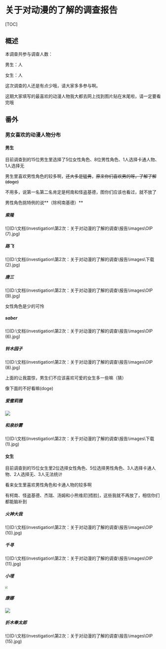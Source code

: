 # 关于对动漫的了解的调查报告

[TOC]

## 概述

本调查共参与调查人数：

男生：人

女生：人

这次调查的人还是有点少哦，请大家多多参与啊。

这期大家填写的最喜欢的动漫人物我大都去网上找到图片贴在末尾啦，请一定要看完哦



## 番外

### 男女喜欢的动漫人物分布

#### 男生

目前调查到的15位男生里选择了5位女性角色、8位男性角色、1人选择卡通人物、1人选择无

男生里喜欢男性角色的较多啊，~~还大多是猛男~~，~~原来你们喜欢男的呀，了解了解(doge)~~

不用多，说第一名第二名肯定是柯南和怪盗基德，图你们应该也看过，就不放了

男性角色挑特例的说**（除柯南基德）**

##### 索隆

![](D:\文档\Investigation\第2次：关于对动漫的了解的调查\报告\images\OIP (7).jpg)

##### 路飞

![](D:\文档\Investigation\第2次：关于对动漫的了解的调查\报告\images\下载 (2).jpg)

##### 唐三

![](D:\文档\Investigation\第2次：关于对动漫的了解的调查\报告\images\OIP (9).jpg)

女性角色是少的可怜

##### saber

![](D:\文档\Investigation\第2次：关于对动漫的了解的调查\报告\images\OIP (6).jpg)

##### 铃木园子

![](D:\文档\Investigation\第2次：关于对动漫的了解的调查\报告\images\OIP (8).jpg)

上面的让我震惊，男生们不应该喜欢可爱的女生多一些嘛（猜）

像下面的不好看嘛(doge)

##### 爱蜜莉雅

![](D:\文档\Investigation\第2次：关于对动漫的了解的调查\报告\images\下载.jpg)

##### 和泉纱雾

![](D:\文档\Investigation\第2次：关于对动漫的了解的调查\报告\images\下载 (1).jpg)

#### 女生

目前调查到的15位女生里2位选择女性角色、5位选择男性角色、3人选择卡通人物、2人选择无、3人无法统计

看来女生里喜欢男性角色和卡通人物的较多啊

有柯南、怪盗基德、杰瑞、汤姆和小熊维尼[捂脸]，这些我就不再放了，相信你们都能脑补到

##### 火神大我

![](D:\文档\Investigation\第2次：关于对动漫的了解的调查\报告\images\OIP (10).jpg)

##### 千寻

![](D:\文档\Investigation\第2次：关于对动漫的了解的调查\报告\images\OIP (11).jpg)

##### 小埋

<img src="D:\文档\Investigation\第2次：关于对动漫的了解的调查\报告\images\OIP (13).jpg" style="zoom:50%;" />

##### 康娜

<img src="D:\文档\Investigation\第2次：关于对动漫的了解的调查\报告\images\OIP (14).jpg"  />

##### 折木奉太郎

![](D:\文档\Investigation\第2次：关于对动漫的了解的调查\报告\images\OIP (15).jpg)